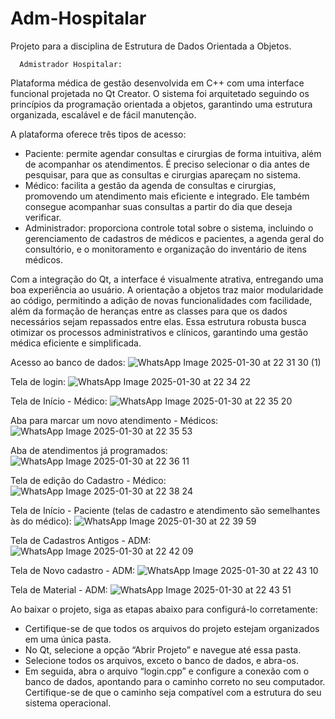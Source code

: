 # Adm-Hospitalar
Projeto para a disciplina de Estrutura de Dados Orientada a Objetos.

      Admistrador Hospitalar:
Plataforma médica de gestão desenvolvida em C++ com uma interface funcional projetada no Qt Creator. O sistema foi arquitetado seguindo os princípios da programação orientada a objetos, garantindo uma estrutura organizada, escalável e de fácil manutenção.

A plataforma oferece três tipos de acesso:
- Paciente: permite agendar consultas e cirurgias de forma intuitiva, além de acompanhar os atendimentos. É preciso selecionar o dia antes de pesquisar, para que as consultas e cirurgias apareçam no sistema.
- Médico: facilita a gestão da agenda de consultas e cirurgias, promovendo um atendimento mais eficiente e integrado. Ele também consegue acompanhar suas consultas a partir do dia que deseja verificar.
- Administrador: proporciona controle total sobre o sistema, incluindo o gerenciamento de cadastros de médicos e pacientes, a agenda geral do consultório, e o monitoramento e organização do inventário de itens médicos.

Com a integração do Qt, a interface é visualmente atrativa, entregando uma boa experiência ao usuário. A orientação a objetos traz maior modularidade ao código, permitindo a adição de novas funcionalidades com facilidade, além da formação de heranças entre as classes para que os dados necessários sejam repassados entre elas. Essa estrutura robusta busca otimizar os processos administrativos e clínicos, garantindo uma gestão médica eficiente e simplificada.

Acesso ao banco de dados:
![WhatsApp Image 2025-01-30 at 22 31 30 (1)](https://github.com/user-attachments/assets/58456626-7980-4181-a30f-1743539fef70)

Tela de login:
![WhatsApp Image 2025-01-30 at 22 34 22](https://github.com/user-attachments/assets/2ac3889a-0ae3-4ba5-b731-17f989a6e298)

Tela de Início - Médico:
![WhatsApp Image 2025-01-30 at 22 35 20](https://github.com/user-attachments/assets/416af405-3714-45d4-8659-bbff5bd78d3f)

Aba para marcar um novo atendimento - Médicos:
![WhatsApp Image 2025-01-30 at 22 35 53](https://github.com/user-attachments/assets/13f1a7f5-1810-4120-98d6-a9d11ac3c54b)

Aba de atendimentos já programados:
![WhatsApp Image 2025-01-30 at 22 36 11](https://github.com/user-attachments/assets/7c976091-ac07-4f60-9ecb-d2abe4f78ec4)

Tela de edição do Cadastro - Médico:
![WhatsApp Image 2025-01-30 at 22 38 24](https://github.com/user-attachments/assets/279979b2-d580-4350-b3e1-e9b0006af304)

Tela de Início - Paciente (telas de cadastro e atendimento são semelhantes às do médico):
![WhatsApp Image 2025-01-30 at 22 39 59](https://github.com/user-attachments/assets/7d34d280-db50-498f-b092-d98a9b7fe15d)

Tela de Cadastros Antigos - ADM:
![WhatsApp Image 2025-01-30 at 22 42 09](https://github.com/user-attachments/assets/ecb99f22-a781-47af-bfba-abeabf1a4296)

Tela de Novo cadastro - ADM:
![WhatsApp Image 2025-01-30 at 22 43 10](https://github.com/user-attachments/assets/e6885ba1-5931-4b03-ae0f-2274f573dffc)

Tela de Material - ADM:
![WhatsApp Image 2025-01-30 at 22 43 51](https://github.com/user-attachments/assets/0bf8a4a7-7d68-42b5-bfb9-3e55de536e5c)


Ao baixar o projeto, siga as etapas abaixo para configurá-lo corretamente:

- Certifique-se de que todos os arquivos do projeto estejam organizados em uma única pasta.
- No Qt, selecione a opção “Abrir Projeto” e navegue até essa pasta.
- Selecione todos os arquivos, exceto o banco de dados, e abra-os.
- Em seguida, abra o arquivo “login.cpp” e configure a conexão com o banco de dados, apontando para o caminho correto no seu computador. Certifique-se de que o caminho seja compatível com a estrutura do seu sistema operacional.
